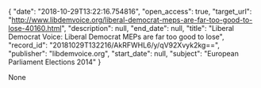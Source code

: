 {
  "date": "2018-10-29T13:22:16.754816", 
  "open_access": true, 
  "target_url": "http://www.libdemvoice.org/liberal-democrat-meps-are-far-too-good-to-lose-40160.html", 
  "description": null, 
  "end_date": null, 
  "title": "Liberal Democrat Voice: Liberal Democrat MEPs are far too good to lose", 
  "record_id": "20181029T132216/AkRFWHL6/y/qV92Xvyk2kg==", 
  "publisher": "libdemvoice.org", 
  "start_date": null, 
  "subject": "European Parliament Elections 2014"
}

None